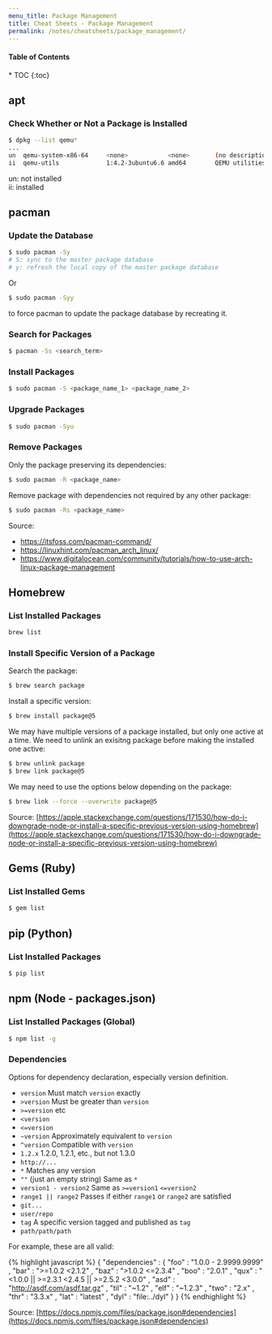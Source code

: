 ```yaml
---
menu_title: Package Management
title: Cheat Sheets - Package Management
permalink: /notes/cheatsheets/package_management/
---
```


<h4>Table of Contents</h4>
* TOC
{:toc}

## apt

### Check Whether or Not a Package is Installed

```bash
$ dpkg --list qemu*
...
un  qemu-system-x86-64     <none>           <none>       (no description available)
ii  qemu-utils             1:4.2-3ubuntu6.6 amd64        QEMU utilities
```

un: not installed<br>
ii: installed

## pacman

### Update the Database

```bash
$ sudo pacman -Sy
# S: sync to the master package database
# y: refresh the local copy of the master package database
```

Or

```bash
$ sudo pacman -Syy
```

to force pacman to update the package database by recreating it.

### Search for Packages

```bash
$ pacman -Ss <search_term>
```

### Install Packages

```bash
$ sudo pacman -S <package_name_1> <package_name_2>
```

### Upgrade Packages

```bash
$ sudo pacman -Syu
```

### Remove Packages

Only the package preserving its dependencies:

```bash
$ sudo pacman -R <package_name>
```

Remove package with dependencies not required by any other package:

```bash
$ sudo pacman -Rs <package_name>
```

<span class="info-source">Source:</span>
* <span class="info-source"><https://itsfoss.com/pacman-command/></span>
* <span class="info-source"><https://linuxhint.com/pacman_arch_linux/></span>
* <span class="info-source"><https://www.digitalocean.com/community/tutorials/how-to-use-arch-linux-package-management></span>

## Homebrew

### List Installed Packages

```bash
brew list
```

### Install Specific Version of a Package

Search the package:

```bash
$ brew search package
```

Install a specific version:

```bash
$ brew install package@5
```

We may have multiple versions of a package installed, but only one active at a time. We need to unlink an exisitng package before making the installed one active:

```bash
$ brew unlink package
$ brew link package@5
```

We may need to use the options below depending on the package:

```bash
$ brew link --force --overwrite package@5
```

<span class="info-source">Source: [https://apple.stackexchange.com/questions/171530/how-do-i-downgrade-node-or-install-a-specific-previous-version-using-homebrew](https://apple.stackexchange.com/questions/171530/how-do-i-downgrade-node-or-install-a-specific-previous-version-using-homebrew)</span>

## Gems (Ruby)

### List Installed Gems

```bash
$ gem list
```

## pip (Python)

### List Installed Packages

```bash
$ pip list
```

## npm (Node - packages.json)

### List Installed Packages (Global)

```bash
$ npm list -g
```

### Dependencies

Options for dependency declaration, especially version definition.

- `version` Must match `version` exactly
- `>version` Must be greater than `version`
- `>=version` etc
- `<version`
- `<=version`
- `~version` Approximately equivalent to `version`
- `^version` Compatible with `version`
- `1.2.x` 1.2.0, 1.2.1, etc., but not 1.3.0
- `http://...`
- `*` Matches any version
- `""` (just an empty string) Same as `*`
- `version1 - version2` Same as `>=version1` `<=version2`
- `range1 || range2` Passes if either `range1` or `range2` are satisfied
- `git...`
- `user/repo`
- `tag` A specific version tagged and published as `tag`
- `path/path/path`

For example, these are all valid:

{% highlight javascript %}
{ "dependencies" :
  { "foo" : "1.0.0 - 2.9999.9999"
  , "bar" : ">=1.0.2 <2.1.2"
  , "baz" : ">1.0.2 <=2.3.4"
  , "boo" : "2.0.1"
  , "qux" : "<1.0.0 || >=2.3.1 <2.4.5 || >=2.5.2 <3.0.0"
  , "asd" : "http://asdf.com/asdf.tar.gz"
  , "til" : "~1.2"
  , "elf" : "~1.2.3"
  , "two" : "2.x"
  , "thr" : "3.3.x"
  , "lat" : "latest"
  , "dyl" : "file:../dyl"
  }
}
{% endhighlight %}

<span class="info-source">Source: [https://docs.npmjs.com/files/package.json#dependencies](https://docs.npmjs.com/files/package.json#dependencies)</span>
